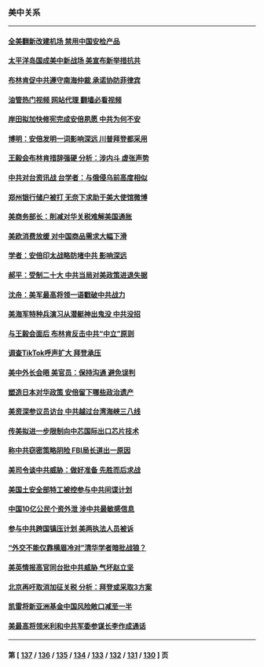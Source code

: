 ### 美中关系
---
#### [全美翻新改建机场 禁用中国安检产品](../../pages/nf1412576/n13779356.md?07130445) 
#### [太平洋岛国成美中新战场 美宣布新举措抗共](../../pages/nf1412576/n13779327.md?07130445) 
#### [布林肯促中共遵守南海仲裁 承诺协防菲律宾](../../pages/nf1412576/n13779175.md?07130445) 
#### [油管热门视频 网站代理 翻墙必看视频](http://209.222.30.114:81/youtube.html?07130445)
#### [岸田拟加快修宪完成安倍夙愿 中共为何不安](../../pages/nf1412576/n13778731.md?07130445) 
#### [博明：安倍发明一词影响深远 川普拜登都采用](../../pages/nf1412576/n13778667.md?07130445) 
#### [王毅会布林肯措辞强硬 分析：涉内斗 虚张声势](../../pages/nf1412576/n13778462.md?07130445) 
#### [中共对台资讯战 台学者：与俄侵乌前高度相似](../../pages/nf1412576/n13778584.md?07130445) 
#### [郑州银行储户被打 无奈下求助于美大使馆微博](../../pages/nf1412576/n13778640.md?07130445) 
#### [美商务部长：削减对华关税难解美国通胀](../../pages/nf1412576/n13778090.md?07130445) 
#### [美欧消费放缓 对中国商品需求大幅下滑](../../pages/nf1412576/n13778291.md?07130445) 
#### [学者：安倍印太战略防堵中共 影响深远](../../pages/nf1412576/n13777992.md?07130445) 
#### [郝平：受制二十大 中共当局对美政策进退失据](../../pages/nf1412576/n13777900.md?07130445) 
#### [沈舟：美军最高将领一语戳破中共战力](../../pages/nf1412576/n13777387.md?07130445) 
#### [美海军特种兵演习从潜艇神出鬼没 中共没招](../../pages/nf1412576/n13771776.md?07130445) 
#### [与王毅会面后 布林肯反击中共“中立”原则](../../pages/nf1412576/n13777225.md?07130445) 
#### [调查TikTok呼声扩大 拜登承压](../../pages/nf1412576/n13777106.md?07130445) 
#### [美中外长会晤 美官员：保持沟通 避免误判](../../pages/nf1412576/n13776804.md?07130445) 
#### [塑造日本对华政策 安倍留下哪些政治遗产](../../pages/nf1412576/n13776740.md?07130445) 
#### [美资深参议员访台 中共越过台湾海峡三八线](../../pages/nf1412576/n13776415.md?07130445) 
#### [传美拟进一步限制向中芯国际出口芯片技术](../../pages/nf1412576/n13776630.md?07130445) 
#### [称中共窃密策略阴险 FBI局长道出一原因](../../pages/nf1412576/n13775989.md?07130445) 
#### [美司令谈中共威胁：做好准备 先胜而后求战](../../pages/nf1412576/n13776303.md?07130445) 
#### [美国土安全部特工被控参与中共间谍计划](../../pages/nf1412576/n13776011.md?07130445) 
#### [中国10亿公民个资外泄 涉中共最敏感信息](../../pages/nf1412576/n13775953.md?07130445) 
#### [参与中共跨国镇压计划 美两执法人员被诉](../../pages/nf1412576/n13775954.md?07130445) 
#### [“外交不能仅靠横眉冷对”清华学者暗批战狼？](../../pages/nf1412576/n13775921.md?07130445) 
#### [美英情报高官同台批中共威胁 气坏赵立坚](../../pages/nf1412576/n13775893.md?07130445) 
#### [北京再吁取消加征关税 分析：拜登或采取3方案](../../pages/nf1412576/n13775620.md?07130445) 
#### [凯雷将新亚洲基金中国风险敞口减至一半](../../pages/nf1412576/n13775841.md?07130445) 
#### [美最高将领米利和中共军委参谋长李作成通话](../../pages/nf1412576/n13775801.md?07130445) 

---
#### 第 [ [137](./137.md?07130445) / [136](./136.md?07130445) / [135](./135.md?07130445) / [134](./134.md?07130445) / [133](./133.md?07130445) / [132](./132.md?07130445) / [131](./131.md?07130445) / [130](./130.md?07130445) ] 页
